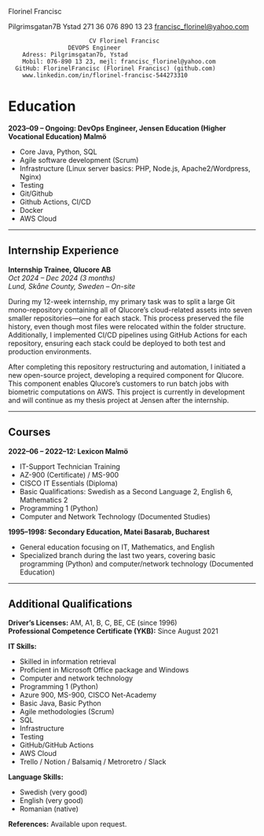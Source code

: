  
Florinel Francisc

Pilgrimsgatan7B
Ystad 271 36
076 890 13 23
francisc_florinel@yahoo.com




	                       CV Florinel Francisc
 	            	 DEVOPS Engineer                               		                                          
        Adress: Pilgrimsgatan7b, Ystad
        Mobil: 076-890 13 23, mejl: francisc_florinel@yahoo.com
	  GitHub: FlorinelFrancisc (Florinel Francisc) (github.com)
        www.linkedin.com/in/florinel-francisc-544273310
# Education

**2023–09 – Ongoing: DevOps Engineer, Jensen Education (Higher Vocational Education) Malmö**  
- Core Java, Python, SQL  
- Agile software development (Scrum)  
- Infrastructure (Linux server basics: PHP, Node.js, Apache2/Wordpress, Nginx)  
- Testing  
- Git/Github  
- Github Actions, CI/CD  
- Docker  
- AWS Cloud

---

## Internship Experience

**Internship Trainee, Qlucore AB**  
*Oct 2024 – Dec 2024 (3 months)*  
*Lund, Skåne County, Sweden – On-site*

During my 12-week internship, my primary task was to split a large Git mono-repository containing all of Qlucore’s cloud-related assets into seven smaller repositories—one for each stack. This process preserved the file history, even though most files were relocated within the folder structure. Additionally, I implemented CI/CD pipelines using GitHub Actions for each repository, ensuring each stack could be deployed to both test and production environments.

After completing this repository restructuring and automation, I initiated a new open-source project, developing a required component for Qlucore. This component enables Qlucore’s customers to run batch jobs with biometric computations on AWS. This project is currently in development and will continue as my thesis project at Jensen after the internship.

---

## Courses

**2022–06 – 2022–12: Lexicon Malmö**  
- IT-Support Technician Training  
- AZ-900 (Certificate) / MS-900  
- CISCO IT Essentials (Diploma)  
- Basic Qualifications: Swedish as a Second Language 2, English 6, Mathematics 2  
- Programming 1 (Python)  
- Computer and Network Technology (Documented Studies)

**1995–1998: Secondary Education, Matei Basarab, Bucharest**  
- General education focusing on IT, Mathematics, and English  
- Specialized branch during the last two years, covering basic programming (Python) and computer/network technology (Documented Education)

---

## Additional Qualifications

**Driver’s Licenses:** AM, A1, B, C, BE, CE (since 1996)  
**Professional Competence Certificate (YKB):** Since August 2021

**IT Skills:**
- Skilled in information retrieval
- Proficient in Microsoft Office package and Windows
- Computer and network technology
- Programming 1 (Python)
- Azure 900, MS-900, CISCO Net-Academy
- Basic Java, Basic Python
- Agile methodologies (Scrum)
- SQL
- Infrastructure
- Testing
- GitHub/GitHub Actions
- AWS Cloud  
- Trello / Notion / Balsamiq / Metroretro / Slack

**Language Skills:**
- Swedish (very good)
- English (very good)
- Romanian (native)

**References:**
Available upon request.
